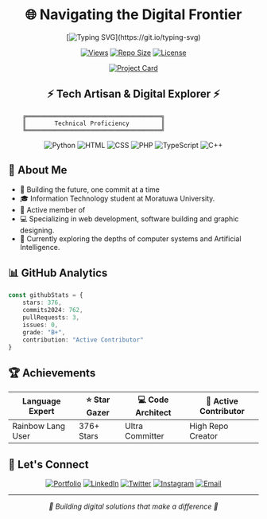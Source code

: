 <div align="center">

# 🌐 Navigating the Digital Frontier

[![Typing SVG](https://readme-typing-svg.demolab.com?font=consolas&size=25&pause=1000&color=0035F7&center=true&width=435&lines=Hey!+I'm+Kaveesha+Nethmal...;Keep+an+eye+on+and+follow+me+!)](https://git.io/typing-svg)


[![Views](https://komarev.com/ghpvc/?username=kaveeneth&color=blueviolet)](https://github.com/kaveeneth)
[![Repo Size](https://img.shields.io/badge/Repo%20Size-31%20KB-brightgreen)](#)
[![License](https://img.shields.io/badge/License-GPL--3.0-blue)](#)


<div align="center">

[![Project Card](https://github-readme-stats.vercel.app/api/pin/?username=kaveeneth&repo=matrix&theme=radical)](https://github.com/kaveeneth/matrix)

</div>


## ⚡ Tech Artisan & Digital Explorer ⚡

</div>

```ascii
    ╔══════════════════════════════════════╗
    ║        Technical Proficiency         ║
    ╚══════════════════════════════════════╝
```

<div align="center">

![Python](https://img.shields.io/badge/Python-84.40%25-%233776AB?style=for-the-badge&logo=python&logoColor=white)
![HTML](https://img.shields.io/badge/HTML-10.21%25-%23E34F26?style=for-the-badge&logo=html5&logoColor=white)
![CSS](https://img.shields.io/badge/CSS-1.04%25-%231572B6?style=for-the-badge&logo=css3&logoColor=white)
![PHP](https://img.shields.io/badge/PHP-0.89%25-%23777BB4?style=for-the-badge&logo=php&logoColor=white)
![TypeScript](https://img.shields.io/badge/TypeScript-0.55%25-%233178C6?style=for-the-badge&logo=typescript&logoColor=white)
![C++](https://img.shields.io/badge/C++-1.07%25-%2300599C?style=for-the-badge&logo=cplusplus&logoColor=white)

</div>

## 🎯 About Me

- 🧬 Building the future, one commit at a time
- 🎓 Information Technology student at Moratuwa University.
- 🔗 Active member of 
- 💻 Specializing in web development, software building and graphic designing.
- 🌱 Currently exploring the depths of computer systems and Artificial Intelligence.

## 📊 GitHub Analytics

```typescript
const githubStats = {
    stars: 376,
    commits2024: 762,
    pullRequests: 3,
    issues: 0,
    grade: "B+",
    contribution: "Active Contributor"
}
```

## 🏆 Achievements

<div align="center">

|  Language Expert | ⭐ Star Gazer | 💻 Code Architect | 🔄 Active Contributor |
|-------------------|---------------|-------------------|---------------------|
| Rainbow Lang User | 376+ Stars    | Ultra Committer  | High Repo Creator  |

</div>

## 🤝 Let's Connect

<div align="center">

[![Portfolio](https://img.shields.io/badge/Portfolio-000000?style=for-the-badge&logo=About.me&logoColor=white)](your-portfolio-link)
[![LinkedIn](https://img.shields.io/badge/LinkedIn-0077B5?style=for-the-badge&logo=linkedin&logoColor=white)](your-linkedin-link)
[![Twitter](https://img.shields.io/badge/Twitter-1DA1F2?style=for-the-badge&logo=twitter&logoColor=white)](your-twitter-link)
[![Instagram](https://img.shields.io/badge/Instagram-E4405F?style=for-the-badge&logo=instagram&logoColor=white)](https://www.instagram.com/kaveeshanethmal456/)
[![Email](https://img.shields.io/badge/Email-D14836?style=for-the-badge&logo=gmail&logoColor=white)](mailto:kaveeshanethmal.124@gmail.com)

</div>

---
<div align="center">

*💫 Building digital solutions that make a difference 💫*

</div>
<!---
kaveeneth/kaveeneth is a ✨ special ✨ repository because its `README.md` (this file) appears on your GitHub profile.
You can click the Preview link to take a look at your changes.
--->
